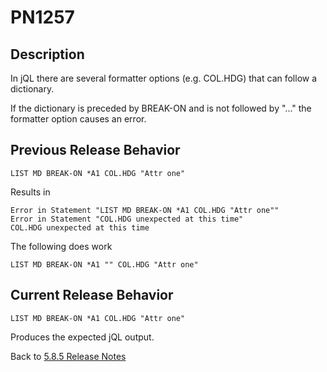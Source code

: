 # PN1257

<PageHeader />

## Description

In jQL there are several formatter options (e.g. COL.HDG) that can follow a dictionary.

If the dictionary is preceded by BREAK-ON and is not followed by "..." the formatter option causes an error.

## Previous Release Behavior

```text
LIST MD BREAK-ON *A1 COL.HDG "Attr one"
```

Results in

```text
Error in Statement "LIST MD BREAK-ON *A1 COL.HDG "Attr one""
Error in Statement "COL.HDG unexpected at this time"
COL.HDG unexpected at this time
```

The following does work

```text
LIST MD BREAK-ON *A1 "" COL.HDG "Attr one"
```

## Current Release Behavior

```text
LIST MD BREAK-ON *A1 COL.HDG "Attr one"
```

Produces the expected jQL output.

Back to [5.8.5 Release Notes](./../README.md)

<PageFooter />
